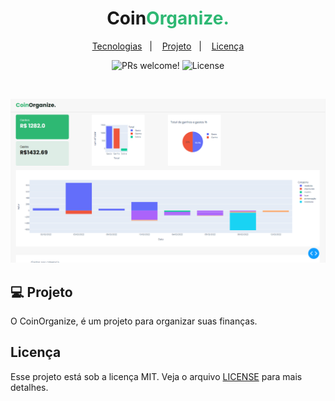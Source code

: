 <h1 align="center">
  <span>Coin</span><span style="color: #2EB873 ">Organize.</span>
</h1>

<p align="center">
  <a href="#-tecnologias">Tecnologias</a>&nbsp;&nbsp;&nbsp;|&nbsp;&nbsp;&nbsp;
  <a href="#-projeto">Projeto</a>&nbsp;&nbsp;&nbsp;|&nbsp;&nbsp;&nbsp;
  <a href="#memo-licença">Licença</a>
</p>

<p align="center">
 <img src="https://img.shields.io/static/v1?label=PRs&message=welcome&color=49AA26&labelColor=000000" alt="PRs welcome!"/>

  <img alt="License" src="https://img.shields.io/static/v1?label=license&message=MIT&color=49AA26&labelColor=000000">
</p>

<br>

<p align="center">
 <img src="./.github/banner.PNG">
</p>


## 💻 Projeto

O CoinOrganize, é um projeto para organizar suas finanças.

## Licença

Esse projeto está sob a licença MIT. Veja o arquivo [LICENSE](.github/LICENSE.md) para mais detalhes.
